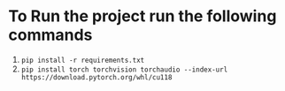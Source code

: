 # To Run the project run the following commands
1. `pip install -r requirements.txt`
2. `pip install torch torchvision torchaudio --index-url https://download.pytorch.org/whl/cu118`
